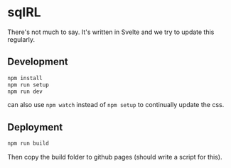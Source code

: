 # sqIRL

There's not much to say.
It's written in Svelte and we try to update this regularly.

## Development

```bash
npm install
npm run setup
npm run dev
```

can also use ``npm watch`` instead of ``npm setup`` to continually update the css.

## Deployment

```bash
npm run build
```

Then copy the build folder to github pages (should write a script for this).

